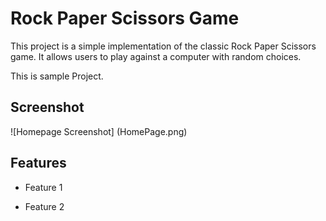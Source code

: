 # Rock Paper Scissors Game  

This project is a simple implementation of the classic Rock Paper Scissors game. It allows users to play against a computer with random choices.

This is sample Project.


## Screenshot

![Homepage Screenshot] (HomePage.png)

## Features


- Feature 1 


- Feature 2
